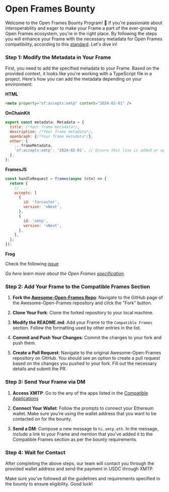 # Open Frames Bounty

Welcome to the Open Frames Bounty Program! 🚀 If you're passionate about interoperability and eager to make your Frame a part of the ever-growing Open Frames ecosystem, you're in the right place. By following the steps you will enhance your Frame with the necessary metadata for Open Frames compatibility, according to this [standard](https://github.com/open-frames/standard). Let's dive in!

### Step 1: Modify the Metadata in Your Frame

First, you need to add the specified metadata to your Frame. Based on the provided context, it looks like you're working with a TypeScript file in a project. Here's how you can add the metadata depending on your environment:

**HTML**

```html
<meta property="of:accepts:xmtp" content="2024-02-01" />
```

**OnChainKit**

```jsx
export const metadata: Metadata = {
  title: /*Your frame metadata*/,
  description: /*Your frame metadata*/,
  openGraph: {/*Your frame metadata*/},
  other: {
    ...frameMetadata,
    'of:accepts:xmtp': '2024-02-01', // Ensure this line is added or updated
  },
};
```

**FramesJS**

```jsx
const handleRequest = frames(async (ctx) => {
  return {
    // ...
    accepts: [
      {
        id: 'farcaster',
        version: 'vNext',
      },
      {
        id: 'xmtp',
        version: 'vNext',
      },
    ],
  };
});
```

**Frog**

Check the following [issue](https://github.com/wevm/frog/discussions/51)

_Go here learn more about the Open Frames [specification](https://github.com/open-frames/standard)._

### Step 2: Add Your Frame to the Compatible Frames Section

1. **Fork the [Awesome-Open-Frames Repo](https://github.com/open-frames/awesome-open-frames)**: Navigate to the GitHub page of the Awesome-Open-Frames repository and click the "Fork" button.

2. **Clone Your Fork**: Clone the forked repository to your local machine.

3. **Modify the README.md**: Add your Frame to the `Compatible Frames` section. Follow the formatting used by other entries in the list.

4. **Commit and Push Your Changes**: Commit the changes to your fork and push them.

5. **Create a Pull Request**: Navigate to the original Awesome-Open-Frames repository on GitHub. You should see an option to create a pull request based on the changes you pushed to your fork. Fill out the necessary details and submit the PR.

### Step 3: Send Your Frame via DM

1. **Access XMTP**: Go to the any of the apps listed in the [Compatible Applications](https://github.com/open-frames/awesome-open-frames?tab=readme-ov-file#compatible-messaging-apps)

2. **Connect Your Wallet**: Follow the prompts to connect your Ethereum wallet. Make sure you're using the wallet address that you want to be contacted on for the bounty.

3. **Send a DM**: Compose a new message to `hi.xmtp.eth`. In the message, include a link to your Frame and mention that you've added it to the Compatible Frames section as per the bounty requirements.

### Step 4: Wait for Contact

After completing the above steps, our team will contact you through the provided wallet address and send the payment in USDC through XMTP.

Make sure you've followed all the guidelines and requirements specified in the bounty to ensure eligibility.
Good luck!
